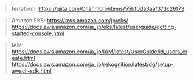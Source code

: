 
>terraform:
https://qiita.com/Chanmoro/items/55bf0da3aaf37dc26f73

>Amazon EKS:
https://aws.amazon.com/jp/eks/
https://docs.aws.amazon.com/ja_jp/eks/latest/userguide/getting-started-console.html

>IAM:
https://docs.aws.amazon.com/ja_jp/IAM/latest/UserGuide/id_users_create.html
https://docs.aws.amazon.com/ja_jp/rekognition/latest/dg/setup-awscli-sdk.html

